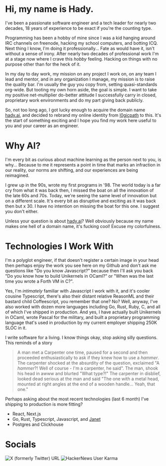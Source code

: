 # Hi, my name is Hady.

I've been a passionate software engineer and a tech leader for nearly two decades, 18 years of experience to be exact if you're the
counting type.

Programming has been a hobby of mine since I was a kid hanging around IRC channels on freenode, hacking my school computers, and
botting ICQ. Next thing I know, I'm doing it professionally... Fate as would have it, isn't without a sense of irony. After nearly two decades of professional work I'm at a stage now where I crave this _hobby_ feeling. Hacking on things with no purpose other than for the heck of it.

In my day to day work, my mission on any project I work on, on any team I lead and mentor, and in any organization I manage, 
my mission is to raise the quality bar. I'm usually the guy you copy from, setting quasi-standards org-wide. But tooting my own horn aside,
the goal is simple. I want to take my positive net-multiplier do-better attitude I successfully carry in closed, proprietary work environments and do my part
giving back publicly.

So, not too long ago, I got lucky enough to acquire the domain name [hady.ai](https://hady.ai), and decided to rebrand 
my online identity from [l0gicpath](https://github.com/l0gicpath) to this. It's the start of something exciting and I hope you find my work here useful to you and your
career as an engineer.

# Why AI?

I'm every bit as curious about machine learning as the person next to you, is why... Because to me it represents a point 
in time that marks an infraction in our reality, our norms are shifting, and our experiences are being reimagined.

I grew up in the 90s, wrote my first programs in '98. The world today is a far cry from what it was back then, I missed the
boat on all the innovation of the late 60s and 70s. Today, we're seeing the same level of innovation but on a different scale. It's
every bit as disruptive and exciting as it was back then but x 30. I have no intention on missing the boat for this one. I suggest you don't either.

Unless your question is about [hady.ai](https://hady.ai)? Well obviously because my name makes one hell of a domain name, it's fucking cool! Excuse my colorfulness.

# Technologies I Work With

I'm a polyglot engineer, if that doesn't register a certain image in your head then perhaps enjoy the work you see here on
my Github and don't ask me questions like "Do you know Javascript?" because then I'll ask you back "Do you know how to build Unikernels in OCaml?" or "When was the last time you wrote a Forth VM in C?".

Yes, I'm _intimately_ familiar with Javascript I work with it, and it's cooler cousine Typescript, there's also their distant relative ReasonML and their
bastard child Coffeescript, you remember that one? No? Well, anyway, I've also worked with dozen more languages including Go, Rust, Ruby, C, and all
of which I've shipped in production. And yes, I have actually built Unikernels in OCaml, wrote Pascal for the military, and 
built a proprietary programming language that's used in production by my current employer shipping 250K SLOC in it.

I write software for a living. I know things okay, stop asking silly questions. This reminds of a story

> A man met a Carpenter one time, paused for a second and then proceeded enthusiastically to ask if they knew how to use a 
> _hammer_. The carpenter shocked at the absurdity of the question, exclaimed "A _hammer_?! Well of course - I'm a carpenter, he said".
> The man, shook his head in awww and blurted "What type?!"
> The carpenter in disblief, looked dead serious at the man and said "The one with a metal head, mounted at right angles at the end of a wooden handle... Yeah, that one."

Perhaps asking about the most recent technologies (last 6 month) I've shipping to production is more fitting?
- React, Next.js
- Go, Rust, Typescript, Javascript, and [Janet](https://janet-lang.org/)
- Postgres and Clickhouse


# Socials

<img alt="X (formerly Twitter) URL" src="https://img.shields.io/twitter/url?url=https%3A%2F%2Fx.com%2Fhadydotai&style=for-the-badge">
<img alt="HackerNews User Karma" src="https://img.shields.io/hackernews/user-karma/l0gicpath?style=for-the-badge">
